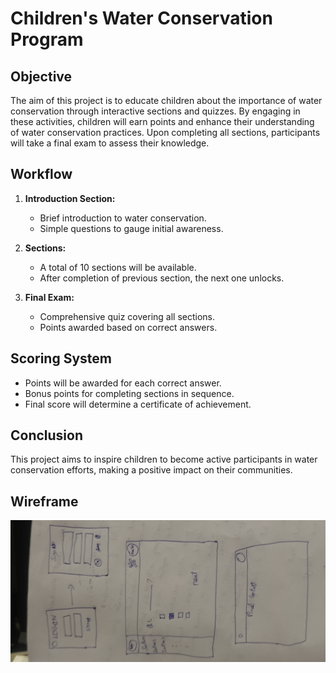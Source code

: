 # Children's Water Conservation Program

## Objective
The aim of this project is to educate children about the importance of water conservation through interactive sections and quizzes. By engaging in these activities, children will earn points and enhance their understanding of water conservation practices. Upon completing all sections, participants will take a final exam to assess their knowledge.

## Workflow
1. **Introduction Section:**
   - Brief introduction to water conservation.
   - Simple questions to gauge initial awareness.

1. **Sections:**
    - A total of 10 sections will be available.
    - After completion of previous section, the next one unlocks.

12. **Final Exam:**
    - Comprehensive quiz covering all sections.
    - Points awarded based on correct answers.

## Scoring System
- Points will be awarded for each correct answer.
- Bonus points for completing sections in sequence.
- Final score will determine a certificate of achievement.

## Conclusion
This project aims to inspire children to become active participants in water conservation efforts, making a positive impact on their communities.

## **Wireframe**

![wireframe](./assets/wireframe.jpg)